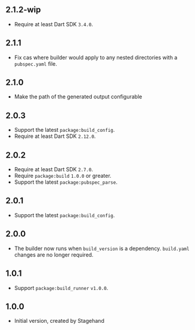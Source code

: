 ## 2.1.2-wip

- Require at least Dart SDK `3.4.0`.

## 2.1.1

- Fix cas where builder would apply to any nested directories with a
  `pubspec.yaml` file.

## 2.1.0

- Make the path of the generated output configurable

## 2.0.3

- Support the latest `package:build_config`.
- Require at least Dart SDK `2.12.0`.

## 2.0.2

- Require at least Dart SDK `2.7.0`.
- Require `package:build` `1.0.0` or greater.
- Support the latest `package:pubspec_parse`.

## 2.0.1

- Support the latest `package:build_config`.

## 2.0.0

- The builder now runs when `build_version` is a dependency. `build.yaml`
  changes are no longer required.

## 1.0.1

- Support `package:build_runner` `v1.0.0`.

## 1.0.0

- Initial version, created by Stagehand

